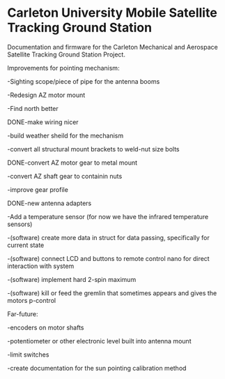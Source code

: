 # Carleton University Mobile Satellite Tracking Ground Station

Documentation and firmware for the Carleton Mechanical and Aerospace Satellite Tracking Ground Station Project.


Improvements for pointing mechanism:

-Sighting scope/piece of pipe for the antenna booms

-Redesign AZ motor mount

-Find north better

DONE-make wiring nicer

-build weather sheild for the mechanism

-convert all structural mount brackets to weld-nut size bolts

DONE-convert AZ motor gear to metal mount

-convert AZ shaft gear to containin nuts

-improve gear profile

DONE-new antenna adapters

-Add a temperature sensor (for now we have the infrared temperature sensors)

-(software) create more data in struct for data passing, specifically for current state

-(software) connect LCD and buttons to remote control nano for direct interaction with system

-(software) implement hard 2-spin maximum

-(software) kill or feed the gremlin that sometimes appears and gives the motors p-control


Far-future:

-encoders on motor shafts

-potentiometer or other electronic level built into antenna mount

-limit switches

-create documentation for the sun pointing calibration method

